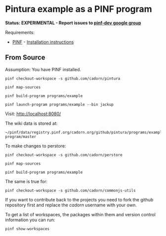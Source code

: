 
Pintura example as a PINF program
=================================

**Status: EXPERIMENTAL - Report issues to [pinf-dev google group](http://groups.google.com/group/pinf-dev)**

Requirements:

  * [PINF](http://github.com/cadorn/pinf) - [Installation instructions](http://github.com/cadorn/pinf/blob/master/docs/Install.md)



From Source
-----------

Assumption: You have PINF installed.

    pinf checkout-workspace -s github.com/cadorn/pintura

    pinf map-sources

    pinf build-program programs/example

    pinf launch-program programs/example --bin jackup

Visit: [http://localhost:8080/](http://localhost:8080/)

The wiki data is stored at:

    ~/pinf/data/registry.pinf.org/cadorn.org/github/pintura/programs/example-program/master

To make changes to perstore:

    pinf checkout-workspace -s github.com/cadorn/perstore

    pinf map-sources

    pinf build-program programs/example

The same is true for:

    pinf checkout-workspace -s github.com/cadorn/commonjs-utils

If you want to contribute back to the projects you need to fork the github repository first and replace the *cadorn* username
with your own.

To get a list of workspaces, the packages within them and version control information you can run:

    pinf show-workspaces
